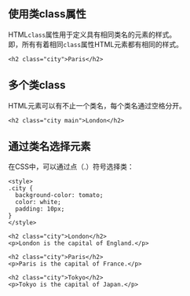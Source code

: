 ## 使用类class属性
HTML`class`属性用于定义具有相同类名的元素的样式。  
即，所有有着相同`class`属性HTML元素都有相同的样式。
```
<h2 class="city">Paris</h2>
```
## 多个类class
HTML元素可以有不止一个类名，每个类名通过空格分开。  
```
<h2 class="city main">London</h2>
```
## 通过类名选择元素
在CSS中，可以通过点（.）符号选择类：
```
<style>
.city {
  background-color: tomato;
  color: white;
  padding: 10px;
}
</style>

<h2 class="city">London</h2>
<p>London is the capital of England.</p>

<h2 class="city">Paris</h2>
<p>Paris is the capital of France.</p>

<h2 class="city">Tokyo</h2>
<p>Tokyo is the capital of Japan.</p>
```
